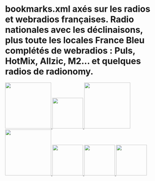# bookmarks.xml axés sur les radios et webradios françaises. Radio nationales avec les déclinaisons, plus toute les locales France Bleu complétés de webradios : Puls, HotMix, Allzic, M2... et quelques radios de radionomy.

<a href="http://zupimages.net/up/16/17/3h5c.png"><img  src="http://zupimages.net/up/16/17/3h5c.png" width="150" />
<a href="http://zupimages.net/up/16/17/qyj0.png"><img  src="http://zupimages.net/up/16/17/qyj0.png" width="100" />
<a href="http://zupimages.net/up/16/17/cdiu.png"><img  src="http://zupimages.net/up/16/17/cdiu.png" width="150" />
<a href="http://zupimages.net/up/16/17/msll.png"><img  src="http://zupimages.net/up/16/17/msll.png" width="150" />
<a href="http://zupimages.net/up/16/17/qyj0.png"><img  src="http://zupimages.net/up/16/17/qyj0.png" width="100" />
<a href="http://zupimages.net/up/16/17/3ho4.png"><img  src="http://zupimages.net/up/16/17/3ho4.png" width="100" />
<a href="http://zupimages.net/up/16/17/quc3.png"><img  src="http://zupimages.net/up/16/17/quc3.png" width="100" />
